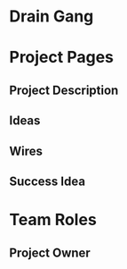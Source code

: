 # Drain Gang

# Project Pages
## Project Description
## Ideas
## Wires
## Success Idea

# Team Roles
## Project Owner
